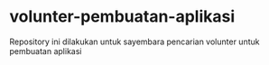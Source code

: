 # volunter-pembuatan-aplikasi
Repository ini dilakukan untuk sayembara pencarian volunter untuk pembuatan aplikasi
